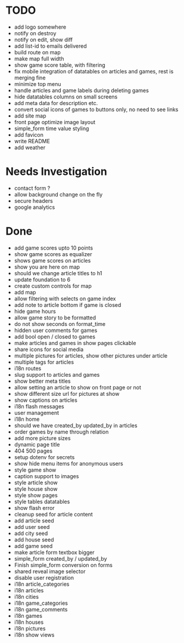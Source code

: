 
TODO
=======================

* add logo somewhere
* notify on destroy
* notify on edit, show diff
* add list-id to emails delivered
* build route on map
* make map full width
* show game score table, with filtering
* fix mobile integration of datatables on articles and games, rest is merging fine
* minimize top menu
* handle articles and game labels during deleting games
* hide datatables columns on small screens
* add meta data for description etc.
* convert social icons of games to buttons only, no need to see links
* add site map
* front page optimize image layout
* simple_form time value styling
* add favicon
* write README
* add weather


Needs Investigation
=======================

* contact form ?
* allow background change on the fly
* secure headers
* google analytics


Done
=======================

* add game scores upto 10 points
* show game scores as equalizer
* shows game scores on articles
* show you are here on map
* should we change article titles to h1
* update foundation to 6
* create custom controls for map
* add map
* allow filtering with selects on game index
* add note to article bottom if game is closed
* hide game hours
* allow game story to be formatted
* do not show seconds on format_time
* hidden user comments for games
* add bool open / closed to games
* make articles and games in show pages clickable
* share icons for social media
* multiple pictures for articles, show other pictures under article
* multiple tags for articles
* i18n routes
* slug support to articles and games
* show better meta titles
* allow setting an article to show on front page or not
* show different size url for pictures at show
* show captions on articles
* i18n flash messages
* user management
* i18n home
* should we have created_by updated_by in articles
* order games by name through relation
* add more picture sizes
* dynamic page title
* 404 500 pages
* setup dotenv for secrets
* show hide menu items for anonymous users
* style game show
* caption support to images
* style article show
* style house show
* style show pages
* style tables datatables
* show flash error
* cleanup seed for article content
* add article seed
* add user seed
* add city seed
* add house seed
* add game seed
* make article form textbox bigger
* simple_form created_by / updated_by
* Finish simple_form conversion on forms
* shared reveal image selector
* disable user registration
* i18n article_categories
* i18n articles
* i18n cities
* i18n game_categories
* i18n game_comments
* i18n games
* i18n houses
* i18n pictures
* i18n show views


